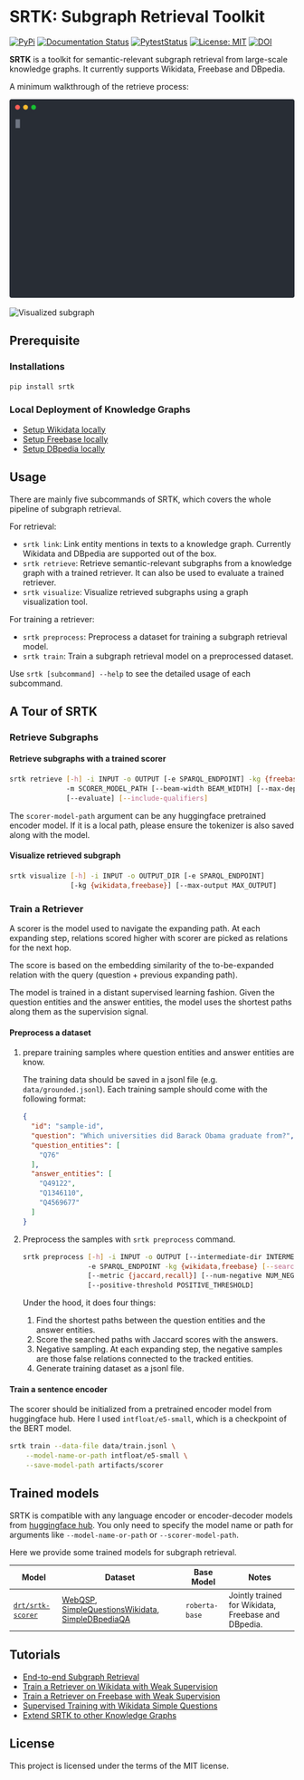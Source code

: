 # SRTK: Subgraph Retrieval Toolkit

[![PyPi](https://img.shields.io/pypi/v/srtk?logo=python&logoColor=white&color=blue)](https://pypi.org/project/srtk/)
[![Documentation Status](https://img.shields.io/readthedocs/srtk?logo=readthedocs&logoColor=white)](https://srtk.readthedocs.io/en/latest/?badge=latest)
[![PytestStatus](https://github.com/happen2me/subgraph-retrieval-wikidata/actions/workflows/pytest.yml/badge.svg)](https://github.com/happen2me/subgraph-retrieval-toolkit/actions/workflows/pytest.yml)
[![License: MIT](https://img.shields.io/badge/License-MIT-yellow.svg)](https://opensource.org/licenses/MIT)
[![DOI](https://zenodo.org/badge/622648166.svg)](https://zenodo.org/badge/latestdoi/622648166)


**SRTK** is a toolkit for semantic-relevant subgraph retrieval from large-scale knowledge graphs. It currently supports Wikidata, Freebase and DBpedia.

A minimum walkthrough of the retrieve process:

![retrieve example](examples/srtk_retrieve.svg)

<img width="400rem" src="https://i.imgur.com/jG7nZuo.png" alt="Visualized subgraph"/>

## Prerequisite

### Installations

```bash
pip install srtk
```

### Local Deployment of Knowledge Graphs

- [Setup Wikidata locally](https://srtk.readthedocs.io/en/latest/setups/setup_wikidata.html)
- [Setup Freebase locally](https://srtk.readthedocs.io/en/latest/setups/setup_freebase.html)
- [Setup DBpedia locally](https://github.com/dbpedia/virtuoso-sparql-endpoint-quickstart)

## Usage

There are mainly five subcommands of SRTK, which covers the whole pipeline of subgraph retrieval.

For retrieval:

- `srtk link`: Link entity mentions in texts to a knowledge graph. Currently Wikidata and DBpedia are supported out of the box.
- `srtk retrieve`: Retrieve semantic-relevant subgraphs from a knowledge graph with a trained retriever. It can also be used to evaluate a trained retriever.
- `srtk visualize`: Visualize retrieved subgraphs using a graph visualization tool.

For training a retriever:

- `srtk preprocess`: Preprocess a dataset for training a subgraph retrieval model.
- `srtk train`: Train a subgraph retrieval model on a preprocessed dataset.


Use `srtk [subcommand] --help` to see the detailed usage of each subcommand.

## A Tour of SRTK

### Retrieve Subgraphs

#### Retrieve subgraphs with a trained scorer

```bash
srtk retrieve [-h] -i INPUT -o OUTPUT [-e SPARQL_ENDPOINT] -kg {freebase,wikidata,dbpedia}
              -m SCORER_MODEL_PATH [--beam-width BEAM_WIDTH] [--max-depth MAX_DEPTH]
              [--evaluate] [--include-qualifiers]
```

The `scorer-model-path` argument can be any huggingface pretrained encoder model. If it is a local
path, please ensure the tokenizer is also saved along with the model.

#### Visualize retrieved subgraph

```bash
srtk visualize [-h] -i INPUT -o OUTPUT_DIR [-e SPARQL_ENDPOINT]
               [-kg {wikidata,freebase}] [--max-output MAX_OUTPUT]
```

### Train a Retriever

A scorer is the model used to navigate the expanding path. At each expanding step, relations scored higher with scorer are picked as relations for the next hop.

The score is based on the embedding similarity of the to-be-expanded relation with the query (question + previous expanding path).

The model is trained in a distant supervised learning fashion. Given the question entities and the answer entities, the model uses the shortest paths along them as the supervision signal.

#### Preprocess a dataset

1. prepare training samples where question entities and answer entities are know.

    The training data should be saved in a jsonl file (e.g. `data/grounded.jsonl`). Each training sample should come with the following format:
    
    ```json
    {
      "id": "sample-id",
      "question": "Which universities did Barack Obama graduate from?",
      "question_entities": [
        "Q76"
      ],
      "answer_entities": [
        "Q49122",
        "Q1346110",
        "Q4569677"
      ]
    }
    ```
2. Preprocess the samples with `srtk preprocess` command.

    ```bash
    srtk preprocess [-h] -i INPUT -o OUTPUT [--intermediate-dir INTERMEDIATE_DIR]
                    -e SPARQL_ENDPOINT -kg {wikidata,freebase} [--search-path]
                    [--metric {jaccard,recall}] [--num-negative NUM_NEGATIVE]
                    [--positive-threshold POSITIVE_THRESHOLD]
    ```

    Under the hood, it does four things:

    1. Find the shortest paths between the question entities and the answer entities.
    2. Score the searched paths with Jaccard scores with the answers.
    3. Negative sampling. At each expanding step, the negative samples are those false relations connected to the tracked entities.
    4. Generate training dataset as a jsonl file.

#### Train a sentence encoder

The scorer should be initialized from a pretrained encoder model from huggingface hub. Here I used `intfloat/e5-small`, which is a checkpoint of the BERT model.

```bash
srtk train --data-file data/train.jsonl \
    --model-name-or-path intfloat/e5-small \
    --save-model-path artifacts/scorer
```

## Trained models

SRTK is compatible with any language encoder or encoder-decoder models from [huggingface hub](https://huggingface.co/models). You only need to specify the model name or path for arguments like `--model-name-or-path` or `--scorer-model-path`.

Here we provide some trained models for subgraph retrieval.

| Model | Dataset | Base Model | Notes |
| --- | --- | --- | --- |
| [`drt/srtk-scorer`](https://huggingface.co/drt/srtk-scorer) | [WebQSP](https://www.microsoft.com/en-us/download/details.aspx?id=52763), [SimpleQuestionsWikidata](https://github.com/askplatypus/wikidata-simplequestions), [SimpleDBpediaQA](https://github.com/castorini/SimpleDBpediaQA) | `roberta-base` | Jointly trained for Wikidata, Freebase and DBpedia. |

## Tutorials

- [End-to-end Subgraph Retrieval](https://github.com/happen2me/subgraph-retrieval-toolkit/blob/main/tutorials/2.end_to_end_subgraph_retrieval.ipynb)
- [Train a Retriever on Wikidata with Weak Supervision](https://github.com/happen2me/subgraph-retrieval-toolkit/blob/main/tutorials/3.weak_train_wikidata.ipynb)
- [Train a Retriever on Freebase with Weak Supervision](https://github.com/happen2me/subgraph-retrieval-toolkit/blob/main/tutorials/4.weak_train_freebase.ipynb)
- [Supervised Training with Wikidata Simple Questions](https://github.com/happen2me/subgraph-retrieval-toolkit/blob/main/tutorials/5.supervised_train_wikidata.ipynb)
- [Extend SRTK to other Knowledge Graphs](https://github.com/happen2me/subgraph-retrieval-toolkit/blob/main/tutorials/6.extend_to_new_kg.ipynb)

## License

This project is licensed under the terms of the MIT license.
